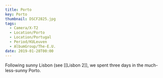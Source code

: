```yaml
---
title: Porto
key: Porto
thumbnail: DSCF2825.jpg
tags:
  - Camera/X-T2
  - Location/Porto
  - Location/Portugal
  - Period/KULeuven
  - AlbumGroup/The-E.U.
date: 2019-01-28T00:00
---
```

Following sunny Lisbon (see [[Lisbon 2]], we spent three days in the much-less-sunny Porto.
